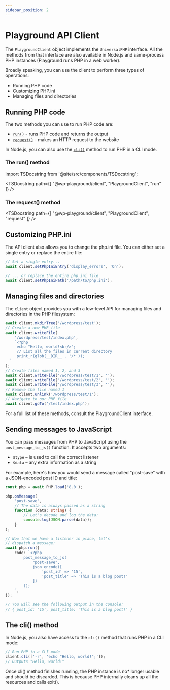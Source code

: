 ```yaml
---
sidebar_position: 2
---
```


# Playground API Client

The `PlaygroundClient` object implements the `UniversalPHP` interface. All the methods from that interface are also available in Node.js and same-process PHP instances (Playground runs PHP in a web worker).

Broadly speaking, you can use the client to perform three types of operations:

-   Running PHP code
-   Customizing PHP.ini
-   Managing files and directories

## Running PHP code

The two methods you can use to run PHP code are:

-   [`run()`](#the-run-method) - runs PHP code and returns the output
-   [`request()`](#the-request-method) - makes an HTTP request to the website

In Node.js, you can also use the [`cli()`](#the-cli-method) method to run PHP in a CLI mode.

### The run() method

import TSDocstring from '@site/src/components/TSDocstring';

<TSDocstring path={[ "@wp-playground/client", "PlaygroundClient", "run" ]} />

### The request() method

<TSDocstring path={[ "@wp-playground/client", "PlaygroundClient", "request" ]} />

## Customizing PHP.ini

The API client also allows you to change the php.ini file. You can either set a single entry or replace the entire file:

```ts
// Set a single entry...
await client.setPhpIniEntry('display_errors', 'On');

// ... or replace the entire php.ini file
await client.setPhpIniPath('/path/to/php.ini');
```

## Managing files and directories

The `client` object provides you with a low-level API for managing files and directories in the PHP filesystem:

```ts
await client.mkdirTree('/wordpress/test');
// Create a new PHP file
await client.writeFile(
    '/wordpress/test/index.php',
    `<?php
     echo "Hello, world!<br/>";
     // List all the files in current directory
     print_r(glob(__DIR__ . '/*'));
  `
);
// Create files named 1, 2, and 3
await client.writeFile('/wordpress/test/1', '');
await client.writeFile('/wordpress/test/2', '');
await client.writeFile('/wordpress/test/3', '');
// Remove the file named 1
await client.unlink('/wordpress/test/1');
// Navigate to our PHP file
await client.goTo('/test/index.php');
```

For a full list of these methods, consult the PlaygroundClient interface.

## Sending messages to JavaScript

You can pass messages from PHP to JavaScript using the `post_message_to_js()` function. It accepts two arguments:

-   `$type` – is used to call the correct listener
-   `$data` – any extra information as a string

For example, here's how you would send a message called "post-save" with a JSON-encoded post ID and title:

```ts
const php = await PHP.load('8.0');

php.onMessage(
    'post-save',
    // The data is always passed as a string
    function (data: string) {
        // Let's decode and log the data:
        console.log(JSON.parse(data));
    }
);

// Now that we have a listener in place, let's
// dispatch a message:
await php.run({
    code: `<?php
        post_message_to_js(
            "post-save",
            json_encode([
                'post_id' => '15',
                'post_title' => 'This is a blog post!'
            ])
        ));
    `,
});

// You will see the following output in the console:
// { post_id: '15', post_title: 'This is a blog post!' }
```

## The cli() method

In Node.js, you also have access to the `cli()` method that runs PHP in a CLI mode:

```ts
// Run PHP in a CLI mode
client.cli(['-r', 'echo "Hello, world!";']);
// Outputs "Hello, world!"
```

Once cli() method finishes running, the PHP instance is no\* longer usable and should be discarded. This is because PHP internally cleans up all the resources and calls exit().
